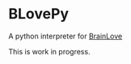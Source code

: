 # BLovePy
A python interpreter for [BrainLove](https://github.com/vivax3794/BrainLove)

This is work in progress.
